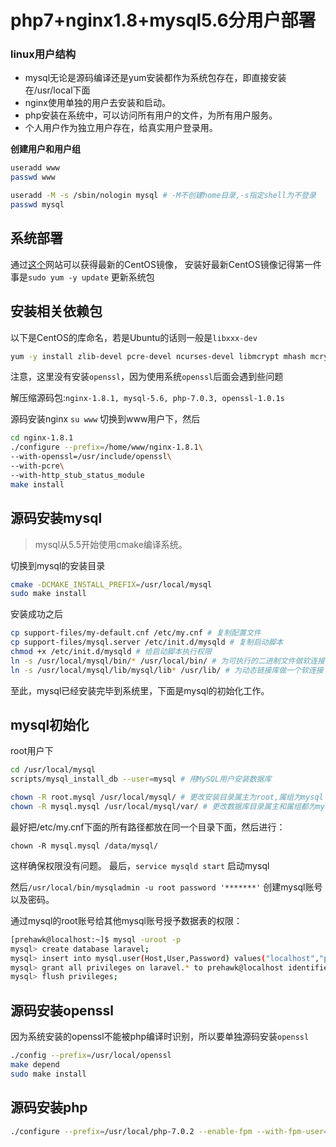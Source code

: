 # php7+nginx1.8+mysql5.6分用户部署

### linux用户结构

- mysql无论是源码编译还是yum安装都作为系统包存在，即直接安装在/usr/local下面
- nginx使用单独的用户去安装和启动。
- php安装在系统中，可以访问所有用户的文件，为所有用户服务。
- 个人用户作为独立用户存在，给真实用户登录用。



**创建用户和用户组**

```bash
useradd www
passwd www
```

```bash
useradd -M -s /sbin/nologin mysql # -M不创建home目录,-s指定shell为不登录
passwd mysql
```


## 系统部署

通过[这个](https://www.centos.org/download/)网站可以获得最新的CentOS镜像，
安装好最新CentOS镜像记得第一件事是`sudo yum -y update` 更新系统包


## 安装相关依赖包

以下是CentOS的库命名，若是Ubuntu的话则一般是`libxxx-dev `

```bash
yum -y install zlib-devel pcre-devel ncurses-devel libmcrypt mhash mcrypt-devel libxml2-devel.x86_64 curl-devel libpng-devel openldap-devel cmake wget gcc-c++ make perl git bison bzip2-devel
```
注意，这里没有安装`openssl`，因为使用系统`openssl`后面会遇到些问题

解压缩源码包:`nginx-1.8.1, mysql-5.6, php-7.0.3, openssl-1.0.1s`

源码安装nginx
`su www` 切换到www用户下，然后
```bash
cd nginx-1.8.1
./configure --prefix=/home/www/nginx-1.8.1\
--with-openssl=/usr/include/openssl\
--with-pcre\
--with-http_stub_status_module
make install
```

## 源码安装mysql

> mysql从5.5开始使用cmake编译系统。

切换到mysql的安装目录
```bash
cmake -DCMAKE_INSTALL_PREFIX=/usr/local/mysql
sudo make install
```
安装成功之后
```bash
cp support-files/my-default.cnf /etc/my.cnf # 复制配置文件
cp support-files/mysql.server /etc/init.d/mysqld # 复制启动脚本
chmod +x /etc/init.d/mysqld # 给启动脚本执行权限
ln -s /usr/local/mysql/bin/* /usr/local/bin/ # 为可执行的二进制文件做软连接
ln -s /usr/local/mysql/lib/mysql/lib* /usr/lib/ # 为动态链接库做一个软连接
```
至此，mysql已经安装完毕到系统里，下面是mysql的初始化工作。

## mysql初始化

root用户下
```bash
cd /usr/local/mysql
scripts/mysql_install_db --user=mysql # 用MySQL用户安装数据库

chown -R root.mysql /usr/local/mysql/ # 更改安装目录属主为root,属组为mysql
chown -R mysql.mysql /usr/local/mysql/var/ # 更改数据库目录属主和属组都为mysql  /etc/my.cnf 里的datadir
```

最好把/etc/my.cnf下面的所有路径都放在同一个目录下面，然后进行：
```
chown -R mysql.mysql /data/mysql/
```
这样确保权限没有问题。
最后，`service mysqld start` 启动mysql

然后`/usr/local/bin/mysqladmin -u root password '*******'` 创建mysql账号以及密码。

通过mysql的root账号给其他mysql账号授予数据表的权限：
```bash
[prehawk@localhost:~]$ mysql -uroot -p
mysql> create database laravel;
mysql> insert into mysql.user(Host,User,Password) values("localhost","prehawk",password("prehawk"));
mysql> grant all privileges on laravel.* to prehawk@localhost identified by 'prehawk';
mysql> flush privileges;
```

## 源码安装openssl
因为系统安装的openssl不能被php编译时识别，所以要单独源码安装`openssl`
```bash
./config --prefix=/usr/local/openssl
make depend
sudo make install
```

## 源码安装php
```bash
./configure --prefix=/usr/local/php-7.0.2 --enable-fpm --with-fpm-user=php --with-fpm-group=php --with-mysql-sock=/tmp/mysql.sock --without-sqlite3 --without-pdo-sqlite --with-openssl --with-openssl-dir=/usr/local/openssl --with-mysqli=mysqlnd --with-pdo-mysql=mysqlnd --enable-mysqlnd --with-zlib --with-bz2
```

